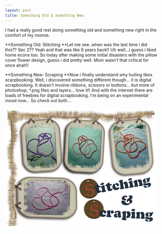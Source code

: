 ```yaml
---
layout: post
title: Something Old & Something New
---
```


I had a really good rest doing something old and something new right in the comfort of my roomie.

**Something Old: Stitching **Let me see..when was the last time i did this?? Sec 2?? Yeah and that was like 9 years back!! Uh well...i guess i liked home econs too. So today after making some initial disasters with the pillow cover flower design, guess i did pretty well. Mom wasn't that critical for once ahah!!

**Something New: Scraping **Now i finally understand why huiling likes scarpbooking. Well, i discovered something different though... it is digital scrapbooking. It doesn't involve ribbons, scissors or buttons... but more of photoshop, \*.png files and layers... love it!! And with the internet there are loads of freebies for digital scrapbooking. I'm being on an experimental mood now... So check out both...

![](/img/ss1.jpg)
